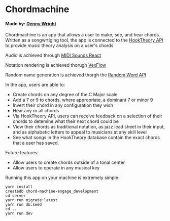 # Chordmachine
#### Made by: [Denny Wright](https://github.com/DWright89)

Chordmachine is an app that allows a user to make, see, and hear chords.
Written as a songwrtiging tool, the app is connected to the [HookTheory API](https://www.hooktheory.com/api/trends/docs) to provide music theory analysis on a user's chords

Audio is achieved through [MIDI Sounds React](https://github.com/surikov/midi-sounds-react)

Notation rendering is achieved thorugh [VexFlow](https://www.vexflow.com/)

Random name generation is achieved thorgh the [Random Word API](http://random-word-api.herokuapp.com/home)

In the app, users are able to:
- Create chords on any degree of the C Major scale
- Add a 7 or 9 to chords, where appropriate, a dominant 7 or minor 9
- Invert their chord in any configuration they wish
- Hear any or all chords
- Via HookTheory API, users can receive feedback on a selection of their chords to detemine what their next chord could be
- View their chords as traditional notation, as jazz lead sheet in their input, and as alphabetic letters to appeal to musicians at any skill level
- See what songs in the HookTheory database contain the exact chords that a user has saved.

Future features:
- Allow users to create chords outside of a tonal center
- Allow users to operate in any musical key


Running this app on your machine is extremely simple:
```
yarn install
createdb chord-machine-engage_development
cd server
yarn run migrate:latest
yarn run db:seed
cd ..
yarn run dev 
```